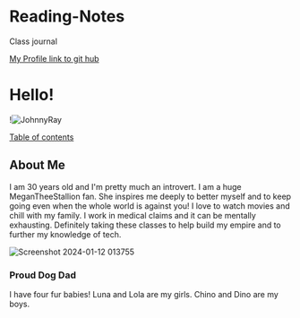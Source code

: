 # Reading-Notes

Class journal



[My Profile link to git hub ](https://github.com/jrsmithma17)






# Hello!


!![JohnnyRay](https://github.com/jrsmithma17/reading-notes/assets/156276958/991738b1-281d-485b-9f82-eb104f6fa718)


 [Table of contents](https://jrsmithma17.github.io/reading-notes/tableofcontents)

## About Me 
I am 30 years old and I'm pretty much an introvert. I am a huge MeganTheeStallion fan. She inspires me deeply to better myself and to keep going even when the whole world is against you! I love to watch movies and chill with my family. I work in medical claims and it can be mentally exhausting. Definitely taking these classes to help build my empire and to further my knowledge of tech. 

![Screenshot 2024-01-12 013755](https://github.com/jrsmithma17/reading-notes/assets/156276958/c484266e-9d4c-4a37-8e9f-acbe3900859c)


### Proud Dog Dad 
I have four fur babies! Luna and Lola are my girls. Chino and Dino are my boys.  





